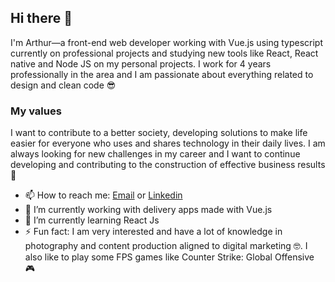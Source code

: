 ## Hi there 👋
I'm Arthur—a front-end web developer working with Vue.js using typescript currently on professional projects and studying new tools like React, React native and Node JS on my personal projects. I work for 4 years professionally in the area and I am passionate about everything related to design and clean code 😎

### My values
I want to contribute to a better society, developing solutions to make life easier for everyone who uses and shares technology in their daily lives. I am always looking for new challenges in my career and I want to continue developing and contributing to the construction of effective business results 🚀

- 📫 How to reach me: [Email](mailto:arthurgoncalvesmalheiros@gmail.com) or [Linkedin](https://www.linkedin.com/in/arthurgm/)
- 🔭 I’m currently working with delivery apps made with Vue.js
- 🌱 I’m currently learning React Js
- ⚡ Fun fact: I am very interested and have a lot of knowledge in photography and content production aligned to digital marketing 🤓. I also like to play some FPS games like Counter Strike: Global Offensive 🎮
